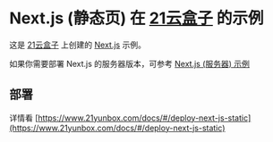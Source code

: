# Next.js (静态页) 在 [21云盒子](https://www.21yunbox.com/) 的示例

这是 [21云盒子](https://www.21yunbox.com/) 上创建的 [Next.js](https://nextjs.org/) 示例。

如果你需要部署 Next.js 的服务器版本，可参考 [Next.js (服务器) 示例](https://www.21yunbox.com/docs/#/deploy-next-js-server)

## 部署

详情看 [https://www.21yunbox.com/docs/#/deploy-next-js-static](https://www.21yunbox.com/docs/#/deploy-next-js-static)